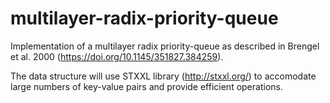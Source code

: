 # multilayer-radix-priority-queue
Implementation of a multilayer radix priority-queue as described in Brengel et al. 2000 (https://doi.org/10.1145/351827.384259).


The data structure will use STXXL library (http://stxxl.org/) to accomodate large numbers of key-value pairs and provide efficient operations.
